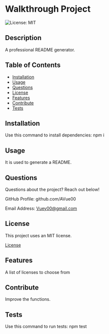 # Walkthrough Project
![License: MIT](https://img.shields.io/badge/License-MIT-yellow.svg)

## Description

  A professional README generator.

## Table of Contents

- [Installation](#installation)
- [Usage](#usage)
- [Questions](#questions)
- [License](#license)
- [Features](#features)
- [Contribute](#contribute)
- [Tests](#tests)

## Installation

  Use this command to install dependencies: npm i

## Usage

  It is used to generate a README.

## Questions

Questions about the project? Reach out below!

GitHub Profile: github.com/AVue00

Email Address: Vuey00@gmail.com


  ## License
    
  This project uses an MIT license.

[License](https://opensource.org/licenses/MIT)


## Features

  A list of licenses to choose from

## Contribute

  Improve the functions.

## Tests

  Use this command to run tests: npm test
